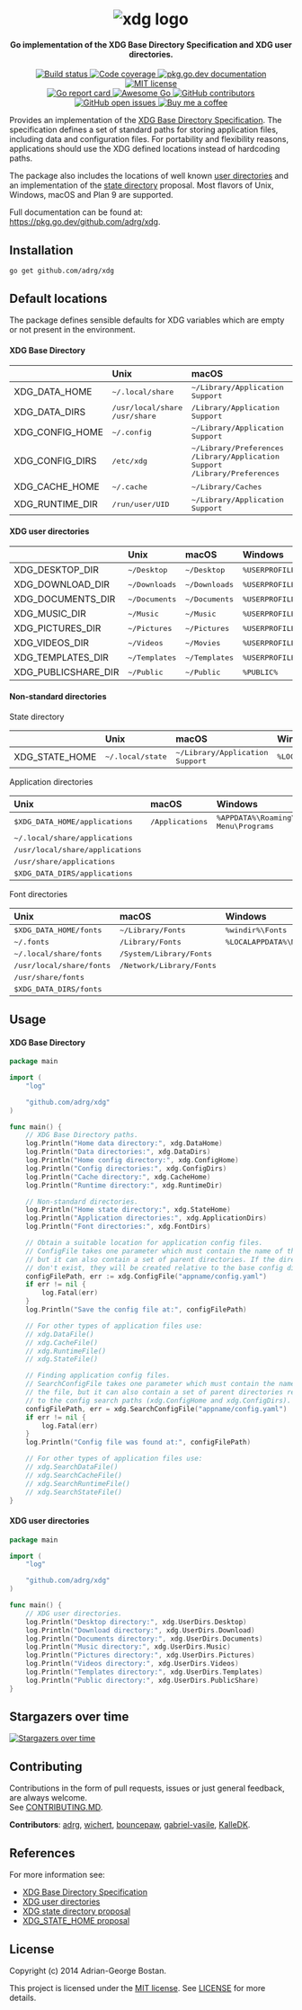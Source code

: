 <h1 align="center">
  <div>
    <img src="https://raw.githubusercontent.com/adrg/adrg.github.io/master/assets/projects/xdg/logo.svg" alt="xdg logo"/>
  </div>
</h1>

<h4 align="center">Go implementation of the XDG Base Directory Specification and XDG user directories.</h4>

<p align="center">
    <a href="https://github.com/adrg/xdg/actions?query=workflow%3ACI">
        <img alt="Build status" src="https://github.com/adrg/xdg/workflows/CI/badge.svg">
    </a>
    <a href="https://app.codecov.io/gh/adrg/xdg">
        <img alt="Code coverage" src="https://codecov.io/gh/adrg/xdg/branch/master/graphs/badge.svg?branch=master">
    </a>
    <a href="https://pkg.go.dev/github.com/adrg/xdg">
        <img alt="pkg.go.dev documentation" src="https://img.shields.io/badge/go.dev-reference-007d9c?logo=go&logoColor=white">
    </a>
    <a href="https://opensource.org/licenses/MIT" rel="nofollow">
        <img alt="MIT license" src="https://img.shields.io/github/license/adrg/xdg">
    </a>
    <br />
    <a href="https://goreportcard.com/report/github.com/adrg/xdg">
        <img alt="Go report card" src="https://goreportcard.com/badge/github.com/adrg/xdg">
    </a>
    <a href="https://github.com/avelino/awesome-go#configuration">
        <img alt="Awesome Go" src="https://awesome.re/mentioned-badge.svg">
    </a>
    <a href="https://github.com/adrg/xdg/graphs/contributors">
        <img alt="GitHub contributors" src="https://img.shields.io/github/contributors/adrg/xdg" />
    </a>
    <a href="https://github.com/adrg/xdg/issues">
        <img alt="GitHub open issues" src="https://img.shields.io/github/issues-raw/adrg/xdg">
    </a>
    <a href="https://ko-fi.com/T6T72WATK">
        <img alt="Buy me a coffee" src="https://img.shields.io/static/v1.svg?label=%20&message=Buy%20me%20a%20coffee&color=579fbf&logo=buy%20me%20a%20coffee&logoColor=white">
    </a>
</p>

Provides an implementation of the [XDG Base Directory Specification](https://specifications.freedesktop.org/basedir-spec/basedir-spec-latest.html).
The specification defines a set of standard paths for storing application files,
including data and configuration files. For portability and flexibility reasons,
applications should use the XDG defined locations instead of hardcoding paths.

The package also includes the locations of well known [user directories](https://wiki.archlinux.org/index.php/XDG_user_directories)
and an implementation of the [state directory](https://wiki.debian.org/XDGBaseDirectorySpecification#Proposal:_STATE_directory) proposal.
Most flavors of Unix, Windows, macOS and Plan 9 are supported.

Full documentation can be found at: https://pkg.go.dev/github.com/adrg/xdg.

## Installation
    go get github.com/adrg/xdg

## Default locations

The package defines sensible defaults for XDG variables which are empty or not
present in the environment.

#### XDG Base Directory

|                 | Unix                                                  | macOS                                                                                                            | Windows                                                   | Plan 9                     |
| :-------------- | :---------------------------------------------------- | :--------------------------------------------------------------------------------------------------------------- | :-------------------------------------------------------- | -------------------------- |
| XDG_DATA_HOME   | <kbd>~/.local/share</kbd>                             | <kbd>~/Library/Application Support</kbd>                                                                         | <kbd>%LOCALAPPDATA%</kbd>                                 | <kbd>$home/lib</kbd>       |
| XDG_DATA_DIRS   | <kbd>/usr/local/share</kbd><br/><kbd>/usr/share</kbd> | <kbd>/Library/Application Support</kbd>                                                                          | <kbd>%APPDATA%\Roaming</kbd><br/><kbd>%PROGRAMDATA%</kbd> | <kbd>/lib</kbd>            |
| XDG_CONFIG_HOME | <kbd>~/.config</kbd>                                  | <kbd>~/Library/Application Support</kbd>                                                                         | <kbd>%LOCALAPPDATA%</kbd>                                 | <kbd>$home/lib</kbd>       |
| XDG_CONFIG_DIRS | <kbd>/etc/xdg</kbd>                                   | <kbd>~/Library/Preferences</kbd><br/><kbd>/Library/Application Support</kbd><br/><kbd>/Library/Preferences</kbd> | <kbd>%PROGRAMDATA%</kbd>                                  | <kbd>/lib</kbd>            |
| XDG_CACHE_HOME  | <kbd>~/.cache</kbd>                                   | <kbd>~/Library/Caches</kbd>                                                                                      | <kbd>%LOCALAPPDATA%\cache</kbd>                           | <kbd>$home/lib/cache</kbd> |
| XDG_RUNTIME_DIR | <kbd>/run/user/UID</kbd>                              | <kbd>~/Library/Application Support</kbd>                                                                         | <kbd>%LOCALAPPDATA%</kbd>                                 | <kbd>/tmp</kbd>            |

#### XDG user directories

|                     | Unix                   | macOS                  | Windows                            | Plan 9                     |
| :------------------ | :--------------------- | :--------------------- | :--------------------------------- | -------------------------- |
| XDG_DESKTOP_DIR     | <kbd>~/Desktop</kbd>   | <kbd>~/Desktop</kbd>   | <kbd>%USERPROFILE%\Desktop</kbd>   | <kbd>$home/desktop</kbd>   |
| XDG_DOWNLOAD_DIR    | <kbd>~/Downloads</kbd> | <kbd>~/Downloads</kbd> | <kbd>%USERPROFILE%\Downloads</kbd> | <kbd>$home/downloads</kbd> |
| XDG_DOCUMENTS_DIR   | <kbd>~/Documents</kbd> | <kbd>~/Documents</kbd> | <kbd>%USERPROFILE%\Documents</kbd> | <kbd>$home/documents</kbd> |
| XDG_MUSIC_DIR       | <kbd>~/Music</kbd>     | <kbd>~/Music</kbd>     | <kbd>%USERPROFILE%\Music</kbd>     | <kbd>$home/music</kbd>     |
| XDG_PICTURES_DIR    | <kbd>~/Pictures</kbd>  | <kbd>~/Pictures</kbd>  | <kbd>%USERPROFILE%\Pictures</kbd>  | <kbd>$home/pictures</kbd>  |
| XDG_VIDEOS_DIR      | <kbd>~/Videos</kbd>    | <kbd>~/Movies</kbd>    | <kbd>%USERPROFILE%\Videos</kbd>    | <kbd>$home/videos</kbd>    |
| XDG_TEMPLATES_DIR   | <kbd>~/Templates</kbd> | <kbd>~/Templates</kbd> | <kbd>%USERPROFILE%\Templates</kbd> | <kbd>$home/templates</kbd> |
| XDG_PUBLICSHARE_DIR | <kbd>~/Public</kbd>    | <kbd>~/Public</kbd>    | <kbd>%PUBLIC%</kbd>                | <kbd>$home/public</kbd>    |

#### Non-standard directories

State directory

|                | Unix                      | macOS                                    | Windows                   | Plan 9                     |
| :------------- | :------------------------ | :--------------------------------------- | :------------------------ | :------------------------- |
| XDG_STATE_HOME | <kbd>~/.local/state</kbd> | <kbd>~/Library/Application Support</kbd> | <kbd>%LOCALAPPDATA%</kbd> | <kbd>$home/lib/state</kbd> |

Application directories

| Unix                                     | macOS                    | Windows                                                            | Plan 9                     |
| :--------------------------------------- | :----------------------- | :----------------------------------------------------------------- | :------------------------- |
| <kbd>$XDG_DATA_HOME/applications</kbd>   | <kbd>/Applications</kbd> | <kbd>%APPDATA%\Roaming\Microsoft\Windows\Start Menu\Programs</kbd> | <kbd>$home/bin</kbd>       |
| <kbd>~/.local/share/applications</kbd>   |                          |                                                                    | <kbd>/bin</kbd>            |
| <kbd>/usr/local/share/applications</kbd> |                          |                                                                    |                            |
| <kbd>/usr/share/applications</kbd>       |                          |                                                                    |                            |
| <kbd>$XDG_DATA_DIRS/applications</kbd>   |                          |                                                                    |                            |

Font directories

| Unix                              | macOS                             | Windows                                           | Plan 9                    |
| :-------------------------------- | :-------------------------------- | :------------------------------------------------ | :------------------------ |
| <kbd>$XDG_DATA_HOME/fonts</kbd>   | <kbd>~/Library/Fonts</kbd>        | <kbd>%windir%\Fonts</kbd>                         | <kbd>$home/lib/font</kbd> |
| <kbd>~/.fonts</kbd>               | <kbd>/Library/Fonts</kbd>         | <kbd>%LOCALAPPDATA%\Microsoft\Windows\Fonts</kbd> | <kbd>/lib/font</kbd>      |
| <kbd>~/.local/share/fonts</kbd>   | <kbd>/System/Library/Fonts</kbd>  |                                                   |                           |
| <kbd>/usr/local/share/fonts</kbd> | <kbd>/Network/Library/Fonts</kbd> |                                                   |                           |
| <kbd>/usr/share/fonts</kbd>       |                                   |                                                   |                           |
| <kbd>$XDG_DATA_DIRS/fonts</kbd>   |                                   |                                                   |                           |

## Usage

#### XDG Base Directory

```go
package main

import (
	"log"

	"github.com/adrg/xdg"
)

func main() {
	// XDG Base Directory paths.
	log.Println("Home data directory:", xdg.DataHome)
	log.Println("Data directories:", xdg.DataDirs)
	log.Println("Home config directory:", xdg.ConfigHome)
	log.Println("Config directories:", xdg.ConfigDirs)
	log.Println("Cache directory:", xdg.CacheHome)
	log.Println("Runtime directory:", xdg.RuntimeDir)

	// Non-standard directories.
	log.Println("Home state directory:", xdg.StateHome)
	log.Println("Application directories:", xdg.ApplicationDirs)
	log.Println("Font directories:", xdg.FontDirs)

	// Obtain a suitable location for application config files.
	// ConfigFile takes one parameter which must contain the name of the file,
	// but it can also contain a set of parent directories. If the directories
	// don't exist, they will be created relative to the base config directory.
	configFilePath, err := xdg.ConfigFile("appname/config.yaml")
	if err != nil {
		log.Fatal(err)
	}
	log.Println("Save the config file at:", configFilePath)

	// For other types of application files use:
	// xdg.DataFile()
	// xdg.CacheFile()
	// xdg.RuntimeFile()
	// xdg.StateFile()

	// Finding application config files.
	// SearchConfigFile takes one parameter which must contain the name of
	// the file, but it can also contain a set of parent directories relative
	// to the config search paths (xdg.ConfigHome and xdg.ConfigDirs).
	configFilePath, err = xdg.SearchConfigFile("appname/config.yaml")
	if err != nil {
		log.Fatal(err)
	}
	log.Println("Config file was found at:", configFilePath)

	// For other types of application files use:
	// xdg.SearchDataFile()
	// xdg.SearchCacheFile()
	// xdg.SearchRuntimeFile()
	// xdg.SearchStateFile()
}
```

#### XDG user directories

```go
package main

import (
	"log"

	"github.com/adrg/xdg"
)

func main() {
	// XDG user directories.
	log.Println("Desktop directory:", xdg.UserDirs.Desktop)
	log.Println("Download directory:", xdg.UserDirs.Download)
	log.Println("Documents directory:", xdg.UserDirs.Documents)
	log.Println("Music directory:", xdg.UserDirs.Music)
	log.Println("Pictures directory:", xdg.UserDirs.Pictures)
	log.Println("Videos directory:", xdg.UserDirs.Videos)
	log.Println("Templates directory:", xdg.UserDirs.Templates)
	log.Println("Public directory:", xdg.UserDirs.PublicShare)
}
```

## Stargazers over time

[![Stargazers over time](https://starchart.cc/adrg/xdg.svg)](https://starchart.cc/adrg/xdg)

## Contributing

Contributions in the form of pull requests, issues or just general feedback,
are always welcome.  
See [CONTRIBUTING.MD](CONTRIBUTING.md).

**Contributors**:
[adrg](https://github.com/adrg),
[wichert](https://github.com/wichert),
[bouncepaw](https://github.com/bouncepaw),
[gabriel-vasile](https://github.com/gabriel-vasile),
[KalleDK](https://github.com/KalleDK).

## References

For more information see:
* [XDG Base Directory Specification](https://specifications.freedesktop.org/basedir-spec/basedir-spec-latest.html)
* [XDG user directories](https://wiki.archlinux.org/index.php/XDG_user_directories)
* [XDG state directory proposal](https://wiki.debian.org/XDGBaseDirectorySpecification#Proposal:_STATE_directory)
* [XDG_STATE_HOME proposal](https://lists.freedesktop.org/archives/xdg/2016-December/013803.html)

## License

Copyright (c) 2014 Adrian-George Bostan.

This project is licensed under the [MIT license](https://opensource.org/licenses/MIT).
See [LICENSE](LICENSE) for more details.
